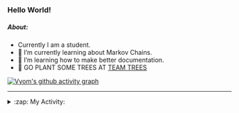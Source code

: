 ### Hello World!

##### About:
- Currently I am a student.
- 🌱 I’m currently learning about Markov Chains.
- 🌱 I’m learning how to make better documentation.
- 🌱 GO PLANT SOME TREES AT [TEAM TREES](https://teamtrees.org/)

[![Vyom's github activity graph](https://activity-graph.herokuapp.com/graph?username=Vyvy-vi)](https://github.com/ashutosh00710/github-readme-activity-graph)

---
<details>
  <summary>:zap: My Activity:</summary>
  
<!--START_SECTION:waka-->
![Code Time](http://img.shields.io/badge/Code%20Time-831%20hrs%2022%20mins-blue)

**I'm a Night 🦉** 

```text
🌞 Morning    67 commits     ██░░░░░░░░░░░░░░░░░░░░░░░   8.26% 
🌆 Daytime    200 commits    ██████░░░░░░░░░░░░░░░░░░░   24.66% 
🌃 Evening    278 commits    ████████░░░░░░░░░░░░░░░░░   34.28% 
🌙 Night      266 commits    ████████░░░░░░░░░░░░░░░░░   32.8%

```
📅 **I'm Most Productive on Sunday** 

```text
Monday       72 commits     ██░░░░░░░░░░░░░░░░░░░░░░░   8.88% 
Tuesday      134 commits    ████░░░░░░░░░░░░░░░░░░░░░   16.52% 
Wednesday    122 commits    ███░░░░░░░░░░░░░░░░░░░░░░   15.04% 
Thursday     107 commits    ███░░░░░░░░░░░░░░░░░░░░░░   13.19% 
Friday       108 commits    ███░░░░░░░░░░░░░░░░░░░░░░   13.32% 
Saturday     92 commits     ██░░░░░░░░░░░░░░░░░░░░░░░   11.34% 
Sunday       176 commits    █████░░░░░░░░░░░░░░░░░░░░   21.7%

```


📊 **This Week I Spent My Time On** 

```text
🔥 Editors: 
VS Code                  4 hrs 6 mins        ███████████████████████░░   94.27% 
Vim                      14 mins             █░░░░░░░░░░░░░░░░░░░░░░░░   5.73%

🐱‍💻 Projects: 
palantir                 3 hrs 8 mins        ██████████████████░░░░░░░   72.04% 
praise                   34 mins             ███░░░░░░░░░░░░░░░░░░░░░░   13.23% 
discord-bot-army-basic-bo18 mins             █░░░░░░░░░░░░░░░░░░░░░░░░   7.15% 
Call-Reminders-template  6 mins              ░░░░░░░░░░░░░░░░░░░░░░░░░   2.64% 
Unknown Project          6 mins              ░░░░░░░░░░░░░░░░░░░░░░░░░   2.4%

```


 Last Updated on 08/07/2022 04:17:37 UTC
<!--END_SECTION:waka-->
</details>
